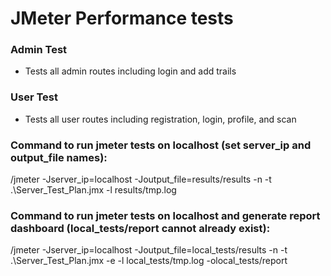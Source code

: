 # JMeter Performance tests

### Admin Test
- Tests all admin routes including login and add trails

### User Test
- Tests all user routes including registration, login, profile, and scan

### Command to run jmeter tests on localhost (set server_ip and output_file names):
<path-to>/jmeter -Jserver_ip=localhost -Joutput_file=results/results -n -t .\Server_Test_Plan.jmx -l results/tmp.log

### Command to run jmeter tests on localhost and generate report dashboard (local_tests/report cannot already exist):
<path-to>/jmeter -Jserver_ip=localhost -Joutput_file=local_tests/results -n -t .\Server_Test_Plan.jmx -e -l local_tests/tmp.log -olocal_tests/report
